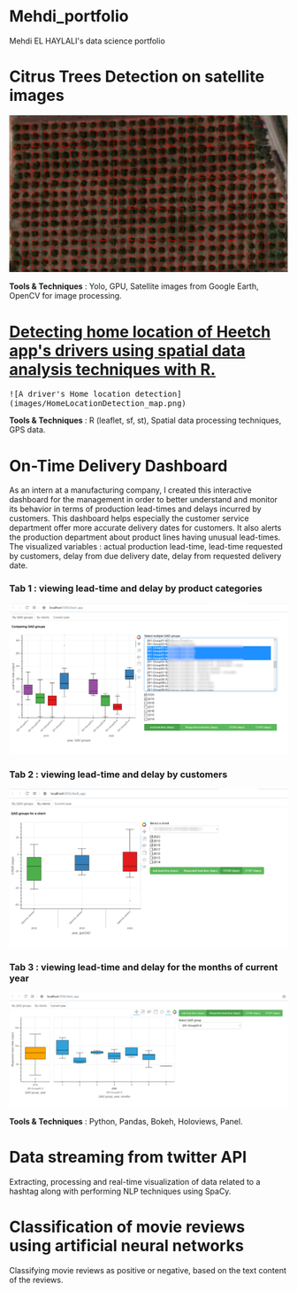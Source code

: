 # Mehdi_portfolio
Mehdi EL HAYLALI's data science portfolio

# Citrus Trees Detection on satellite images
<kbd>![Citrus Trees Detection by Convolutional Neural Network](images/Yimage2.jpg)</kbd>   

**Tools & Techniques** : Yolo, GPU, Satellite images from Google Earth, OpenCV for image processing.

# [Detecting home location of Heetch app's drivers using spatial data analysis techniques with R.](http://rpubs.com/MHD/HomeLocationDetection_Rproject)
<kbd>
  ![A driver's Home location detection](images/HomeLocationDetection_map.png)
</kbd>    

**Tools & Techniques** : R (leaflet, sf, st), Spatial data processing techniques, GPS data. 

# On-Time Delivery Dashboard  
As an intern at a manufacturing company, I created this interactive dashboard for the management in order to better understand and monitor its behavior in terms of production lead-times and delays incurred by customers. This dashboard helps especially the customer service department offer more accurate delivery dates for customers. It also alerts the production department about product lines having unusual lead-times.
The visualized variables : actual production lead-time, lead-time requested by customers, delay from due delivery date, delay from requested delivery date. 

### Tab 1 : viewing lead-time and delay by product categories
<kbd>![](images/dashboardTab1fl.PNG)</kbd> 

### Tab 2 : viewing lead-time and delay by customers
<kbd>![](images/dashboard_tab2fll.png)</kbd> 

### Tab 3 : viewing lead-time and delay for the months of current year
<kbd>![](images/dashTab3.PNG)</kbd> 

**Tools & Techniques** : Python, Pandas, Bokeh, Holoviews, Panel.
# Data streaming from twitter API
Extracting, processing and real-time visualization of data related to a hashtag along with performing NLP techniques using SpaCy.

# Classification of movie reviews using artificial neural networks
Classifying movie reviews as positive or negative, based on the text content of the reviews.
